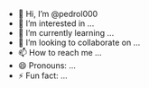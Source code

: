 - 👋 Hi, I’m @pedrol000
- 👀 I’m interested in ...
- 🌱 I’m currently learning ...
- 💞️ I’m looking to collaborate on ...
- 📫 How to reach me ...
- 😄 Pronouns: ...
- ⚡ Fun fact: ...

<!---[Uploading img…]()<!DOCTYPE html>
<html lang="pt-br">

<head>
    <meta charset="UTF-8">
    <meta name="viewport" content="width=device-width, initial-scale=1.0">
    <title>coca-cola</title>
    <link rel="stylesheet" href="css/style.css">
</head>

<body>
    <header>
        <div>
            <img src="img/logo.png" alt="" id="imglogo">
        </div>
        <nav>
            <ul>
                <li><a href="#">Home</a></li>
                <li><a href="#">Produtos</a></li>
                <li><a href="#">Localização</a></li>
            </ul>
        </nav>
    </header>

    <div class="imgbanner">
        <h1>Sempre coca-cola</h1>
        <button id="bannerbutton">Saiba Mais</button>
    </div>

    <main>

            <div class="card">
                <img src="img/card.jpg" alt="" class="imgcard">
                <p>
                    Lorem ipsum dolor, sit amet consectetur adipisicing elit. Consequatur velit veniam eveniet quod
                    obcaecati cupiditate maxime facere, explicabo maiores, laboriosam enim ipsum aliquid praesentium rem
                    error saepe voluptates quibusdam culpa?
                </p>
                <button id="bannerbutton">Saiba Mais</button>
            </div>

            <div class="card">
                <img src="img/card.jpg" alt="" class="imgcard">
                <p>
                    Lorem ipsum dolor sit amet, consectetur adipisicing elit. Necessitatibus accusantium quasi corrupti
                    consequatur, aliquid ullam eligendi voluptas incidunt quibusdam, nulla perspiciatis at beatae!
                    Magnam
                    dolore fuga a culpa, nostrum eligendi!
                </p>
                <button id="bannerbutton">Saiba Mais</button>
            </div>

            <div class="card">
                <img src="img/card.jpg" alt="" class="imgcard">
                <p>Lorem ipsum dolor sit amet consectetur adipisicing elit. Odio, est? Facilis adipisci sequi harum
                    incidunt
                    necessitatibus illo, porro ut corrupti neque at blanditiis eum omnis animi optio aliquid dignissimos
                    exercitationem.
                </p>
                <button id="bannerbutton">Saiba Mais</button>
            </div>
    </main>


    <footer>
        <img src="img/logo em branco.svg" alt="" id="logofooter">
        <div id="fooicons">
            <a href="#"><img src="img/facebook.png" alt="" class="icon"></a>
            <a href="#"><img src="img/instagram.png" alt="" class="icon"></a>
            <a href="#"><img src="img/youtube.png" alt="" class="icon"></a>

        </div>

        <divid="fooicons2">
            <nav>
                <h3>Pesquise por aqui</h3>
                <ul>
                    <li><a href="#">Home</a></li>
                    <li><a href="#">Produtos</a></li>
                    <li><a href="#">Localização</a></li>
                </ul>
            </nav>
            </div>

            @2024 the coca-cola company, all rights reserved
    </footer>

</body>

</html>

pedrol000/pedrol000 is a ✨ special ✨ repository because its `README.md` (this file) appears on your GitHub profile.
You can click the Preview link to take a look at your changes.
--->
